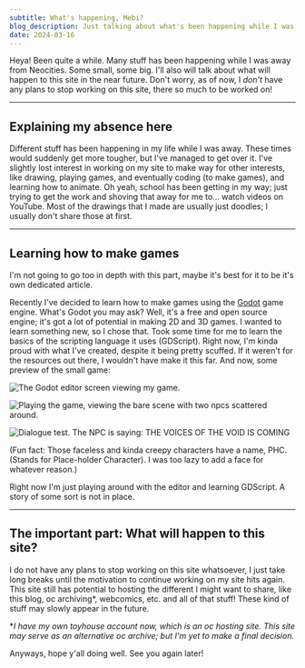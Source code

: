 ```yaml
---
subtitle: What's happening, Mebi?
blog_description: Just talking about what's been happening while I was offline here.
date: 2024-03-16
---
```


Heya! Been quite a while. Many stuff has been happening while I was away from Neocities. Some small, some big. I'll also will talk about what will happen to this site in the near future. Don't worry, as of now, I *don't* have any plans to stop working on this site, there so much to be worked on!

***

## Explaining my absence here

Different stuff has been happening in my life while I was away. These times would suddenly get more tougher, but I've managed to get over it. I've slightly lost interest in working on my site to make way for other interests, like drawing, playing games, and eventually coding (to make games), and learning how to animate. Oh yeah, school has been getting in my way; just trying to get the work and shoving that away for me to... watch videos on YouTube. Most of the drawings that I made are usually just doodles; I usually don't share those at first.

***

## Learning how to make games

I'm not going to go too in depth with this part, maybe it's best for it to be it's own dedicated article.

Recently I've decided to learn how to make games using the [Godot](https://godotengine.org/) game engine. What's Godot you may ask? Well, it's a free and open source engine; it's got a lot of potential in making 2D and 3D games. I wanted to learn something new, so I chose that. Took some time for me to learn the basics of the scripting language it uses (GDScript). Right now, I'm kinda proud with what I've created, despite it being pretty scuffed. If it weren't for the resources out there, I wouldn't have make it this far. And now, some preview of the small game:

<img src="/images/blog/whats-happening-mebi/editor_screenshot_2024-03-16T115229.png" alt="The Godot editor screen viewing my game." style="max-width:100%"></img>

<img src="/images/blog/whats-happening-mebi/Screenshot (92).png" alt="Playing the game, viewing the bare scene with two npcs scattered around." style="max-width:100%"></img>

<img src="/images/blog/whats-happening-mebi/Screenshot (93).png" alt="Dialogue test. The NPC is saying: THE VOICES OF THE VOID IS COMING" style="max-width:100%"></img>

<!--Psst, have you played Voices of the Void? It's kinda scary, but sometimes fun. It's been a while since I've played the game.-->

(Fun fact: Those faceless and kinda creepy characters have a name, PHC. (Stands for Place-holder Character). I was too lazy to add a face for whatever reason.)

Right now I'm just playing around with the editor and learning GDScript. A story of some sort is not in place.

***

## The important part: What will happen to this site?

I do not have any plans to stop working on this site whatsoever, I just take long breaks until the motivation to continue working on my site hits again. This site still has potential to hosting the different I might want to share, like this blog, oc archiving*, webcomics, etc. and all of that stuff! These kind of stuff may slowly appear in the future.

**I have my own toyhouse account now, which is an oc hosting site. This site may serve as an alternative oc archive; but I'm yet to make a final decision.*

Anyways, hope y'all doing well. See you again later!
